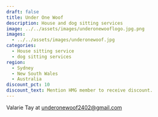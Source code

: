 ```yaml
---
draft: false
title: Under One Woof
description: House and dog sitting services
image: ../../assets/images/underonewooflogo.jpg.png
images:
  - ../../assets/images/underonewoof.jpg
categories:
  - House sitting service
  - dog sitting services
region:
  - Sydney
  - New South Wales
  - Australia
discount_pct: 10
discount_text: Mention HMG member to receive discount.
---
```

Valarie Tay at underonewoof2402@gmail.com
